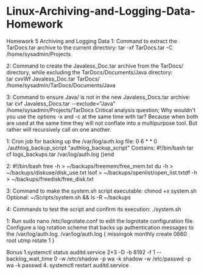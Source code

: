 # Linux-Archiving-and-Logging-Data-Homework
Homework 5 Archiving and Logging Data
1: Command to extract the TarDocs.tar archive to the current directory:
tar -xf TarDocs.tar -C /home/sysadmin/Projects

2: Command to create the Javaless_Doc.tar archive from the TarDocs/ directory, while excluding the TarDocs/Documents/Java directory:  
tar cvvWf Javaless_Doc.tar TarDocs/ /home/sysadmin/TarDocs/Documents/Java

3: Command to ensure Java/ is not in the new Javaless_Docs.tar archive:
tar cvf Javaless_Docs.tar --exclude="Java" /home/sysadmin/Projects/TarDocs
Critical analysis question;
Why wouldn't you use the options -x and -c at the same time with tar?
Because when both are used at the same time they will not conflate into a multipurpose tool.  But rather will recursively call on one another.

1: Cron job for backing up the /var/log/auth.log file:
0 6 * * 0 ./authlog_backup_script
"authlog_backup_script" Contains:
#!/bin/bash
tar cf logs_backups.tar /var/log/auth.log
()end

2:  #!/bin/bash
free -h > ~/backups/freemem/free_mem.txt
du -h > ~/backups/diskuse/disk_use.txt
lsof > ~/backups/openlist/open_list.txtdf -h > 
~/backups/freedisk/free_disk.txt

3: Command to make the system.sh script executable:
chmod +x system.sh
Optional: ~/Scripts/system.sh && ls -R ~/backups


4: Commands to test the script and confirm its execution:
./system.sh

1: Run sudo nano /etc/logrotate.conf to edit the logrotate configuration file.
Configure a log rotation scheme that backs up authentication messages to the /var/log/auth.log.
/var/log/auth.log {
missingok
monthly
create 0660 root utmp
rotate 1
}

Bonus
1.systemctl status auditd.service
2+3
-D
-b 8192
-f 1
--backlog_wait_time 0
-w /etc/shadow -p wa -k shadow
-w /etc/passwd -p wa -k passwd
4. systemctl restart auditd.service



